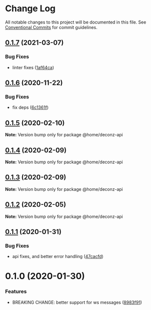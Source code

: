 # Change Log

All notable changes to this project will be documented in this file.
See [Conventional Commits](https://conventionalcommits.org) for commit guidelines.

## [0.1.7](https://github.com/mariusz-kabala/homeAutomation/compare/@home/deconz-api@0.1.6...@home/deconz-api@0.1.7) (2021-03-07)


### Bug Fixes

* linter fixes ([1af64ca](https://github.com/mariusz-kabala/homeAutomation/commit/1af64cabb2e40797838c1a2337fb7c34ac9b4b54))





## [0.1.6](https://github.com/mariusz-kabala/homeAutomation/compare/@home/deconz-api@0.1.5...@home/deconz-api@0.1.6) (2020-11-22)


### Bug Fixes

* fix deps ([6c1361f](https://github.com/mariusz-kabala/homeAutomation/commit/6c1361ff7b01bb85ab4521cb4a83e34429d6fbd6))





## [0.1.5](https://github.com/mariusz-kabala/homeAutomation/compare/@home/deconz-api@0.1.4...@home/deconz-api@0.1.5) (2020-02-10)

**Note:** Version bump only for package @home/deconz-api





## [0.1.4](https://github.com/mariusz-kabala/homeAutomation/compare/@home/deconz-api@0.1.3...@home/deconz-api@0.1.4) (2020-02-09)

**Note:** Version bump only for package @home/deconz-api





## [0.1.3](https://github.com/mariusz-kabala/homeAutomation/compare/@home/deconz-api@0.1.2...@home/deconz-api@0.1.3) (2020-02-09)

**Note:** Version bump only for package @home/deconz-api





## [0.1.2](https://github.com/mariusz-kabala/homeAutomation/compare/@home/deconz-api@0.1.1...@home/deconz-api@0.1.2) (2020-02-05)

**Note:** Version bump only for package @home/deconz-api





## [0.1.1](https://github.com/mariusz-kabala/homeAutomation/compare/@home/deconz-api@0.1.0...@home/deconz-api@0.1.1) (2020-01-31)


### Bug Fixes

* api fixes, and better error handling ([47cacfd](https://github.com/mariusz-kabala/homeAutomation/commit/47cacfdef5b396394a31ed34a727a270bbfa6c95))





# 0.1.0 (2020-01-30)


### Features

* BREAKING CHANGE: better support for ws messages ([8983f91](https://github.com/mariusz-kabala/homeAutomation/commit/8983f91280af9cfda402da224b96d437606938c1))
